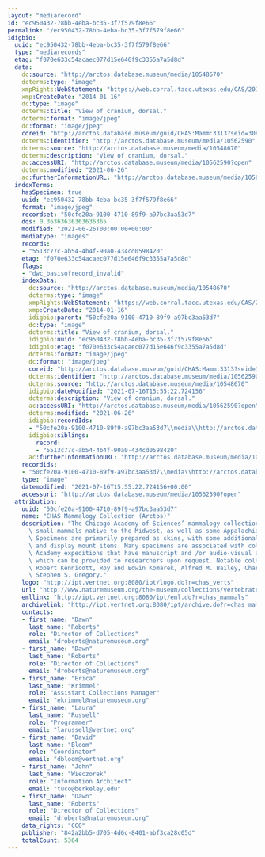 ```yaml
---
layout: "mediarecord"
id: "ec950432-78bb-4eba-bc35-3f7f579f8e66"
permalink: "/ec950432-78bb-4eba-bc35-3f7f579f8e66"
idigbio:
  uuid: "ec950432-78bb-4eba-bc35-3f7f579f8e66"
  type: "mediarecords"
  etag: "f070e633c54acaec077d15e646f9c3355a7a5d8d"
  data:
    dc:source: "http://arctos.database.museum/media/10548670"
    dcterms:type: "image"
    xmpRights:WebStatement: "https://web.corral.tacc.utexas.edu/CAS/20161217-02/jpg/chas_mamm_3313.5.jpg"
    xmp:CreateDate: "2014-01-16"
    dc:type: "image"
    dcterms:title: "View of cranium, dorsal."
    dcterms:format: "image/jpeg"
    dc:format: "image/jpeg"
    coreid: "http://arctos.database.museum/guid/CHAS:Mamm:3313?seid=3088329"
    dcterms:identifier: "http://arctos.database.museum/media/10562590"
    dcterms:source: "http://arctos.database.museum/media/10548670"
    dcterms:description: "View of cranium, dorsal."
    ac:accessURI: "http://arctos.database.museum/media/10562590?open"
    dcterms:modified: "2021-06-26"
    ac:furtherInformationURL: "http://arctos.database.museum/media/10562590"
  indexTerms:
    hasSpecimen: true
    uuid: "ec950432-78bb-4eba-bc35-3f7f579f8e66"
    format: "image/jpeg"
    recordset: "50cfe20a-9100-4710-89f9-a97bc3aa53d7"
    dqs: 0.36363636363636365
    modified: "2021-06-26T00:00:00+00:00"
    mediatype: "images"
    records:
    - "5513c77c-ab54-4b4f-90a0-434cd0598420"
    etag: "f070e633c54acaec077d15e646f9c3355a7a5d8d"
    flags:
    - "dwc_basisofrecord_invalid"
    indexData:
      dc:source: "http://arctos.database.museum/media/10548670"
      dcterms:type: "image"
      xmpRights:WebStatement: "https://web.corral.tacc.utexas.edu/CAS/20161217-02/jpg/chas_mamm_3313.5.jpg"
      xmp:CreateDate: "2014-01-16"
      idigbio:parent: "50cfe20a-9100-4710-89f9-a97bc3aa53d7"
      dc:type: "image"
      dcterms:title: "View of cranium, dorsal."
      idigbio:uuid: "ec950432-78bb-4eba-bc35-3f7f579f8e66"
      idigbio:etag: "f070e633c54acaec077d15e646f9c3355a7a5d8d"
      dcterms:format: "image/jpeg"
      dc:format: "image/jpeg"
      coreid: "http://arctos.database.museum/guid/CHAS:Mamm:3313?seid=3088329"
      dcterms:identifier: "http://arctos.database.museum/media/10562590"
      dcterms:source: "http://arctos.database.museum/media/10548670"
      idigbio:dateModified: "2021-07-16T15:55:22.724156"
      dcterms:description: "View of cranium, dorsal."
      ac:accessURI: "http://arctos.database.museum/media/10562590?open"
      dcterms:modified: "2021-06-26"
      idigbio:recordIds:
      - "50cfe20a-9100-4710-89f9-a97bc3aa53d7\\media\\http://arctos.database.museum/media/10562590"
      idigbio:siblings:
        record:
        - "5513c77c-ab54-4b4f-90a0-434cd0598420"
      ac:furtherInformationURL: "http://arctos.database.museum/media/10562590"
    recordids:
    - "50cfe20a-9100-4710-89f9-a97bc3aa53d7\\media\\http://arctos.database.museum/media/10562590"
    type: "image"
    datemodified: "2021-07-16T15:55:22.724156+00:00"
    accessuri: "http://arctos.database.museum/media/10562590?open"
  attribution:
    uuid: "50cfe20a-9100-4710-89f9-a97bc3aa53d7"
    name: "CHAS Mammalogy Collection (Arctos)"
    description: "The Chicago Academy of Sciences’ mammalogy collection contains mostly\
      \ small mammals native to the Midwest, as well as some Appalachian species.\
      \ Specimens are primarily prepared as skins, with some additional osteological\
      \ and display mount items. Many specimens are associated with collectors or\
      \ Academy expeditions that have manuscript and /or audio-visual archival material,\
      \ which can be provided to researchers upon request. Notable collectors include\
      \ Robert Kennicott, Roy and Edwin Komarek, Alfred M. Bailey, Charles D. Brower,\
      \ Stephen S. Gregory."
    logo: "http://ipt.vertnet.org:8080/ipt/logo.do?r=chas_verts"
    url: "http://www.naturemuseum.org/the-museum/collections/vertebrates"
    emllink: "http://ipt.vertnet.org:8080/ipt/eml.do?r=chas_mammals"
    archivelink: "http://ipt.vertnet.org:8080/ipt/archive.do?r=chas_mammals"
    contacts:
    - first_name: "Dawn"
      last_name: "Roberts"
      role: "Director of Collections"
      email: "droberts@naturemuseum.org"
    - first_name: "Dawn"
      last_name: "Roberts"
      role: "Director of Collections"
      email: "droberts@naturemuseum.org"
    - first_name: "Erica"
      last_name: "Krimmel"
      role: "Assistant Collections Manager"
      email: "ekrimmel@naturemuseum.org"
    - first_name: "Laura"
      last_name: "Russell"
      role: "Programmer"
      email: "larussell@vertnet.org"
    - first_name: "David"
      last_name: "Bloom"
      role: "Coordinator"
      email: "dbloom@vertnet.org"
    - first_name: "John"
      last_name: "Wieczorek"
      role: "Information Architect"
      email: "tuco@berkeley.edu"
    - first_name: "Dawn"
      last_name: "Roberts"
      role: "Director of Collections"
      email: "droberts@naturemuseum.org"
    data_rights: "CC0"
    publisher: "842a2bb5-d705-4d6c-8401-abf3ca28c05d"
    totalCount: 5364
---
```

